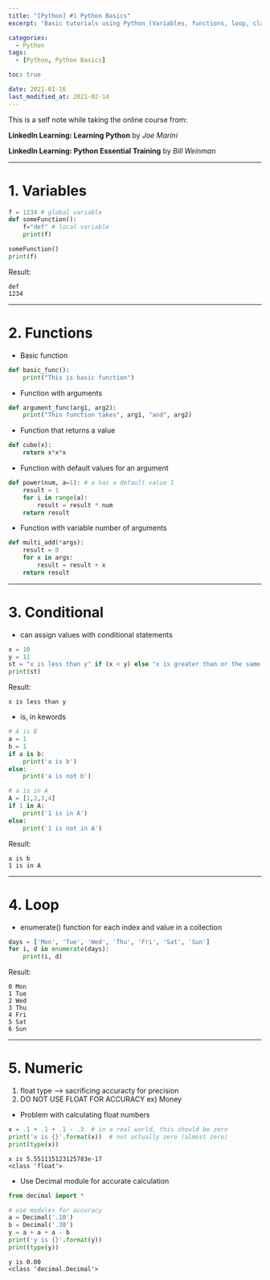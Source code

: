 ```yaml
---
title: "[Python] #1 Python Basics"
excerpt: "Basic tutorials using Python (Variables, functions, loop, class, modules)"

categories:
  - Python
tags:
  - [Python, Python Basics]

toc: true

date: 2021-01-16
last_modified_at: 2021-02-14
---
```


This is a self note while taking the online course from:

**LinkedIn Learning: Learning Python** by _Joe Marini_

**LinkedIn Learning: Python Essential Training** by _Bill Weinman_

---

# 1. Variables

```python
f = 1234 # global variable
def someFunction():
    f="def" # local variable
    print(f)

someFunction()
print(f)
```

Result:

```
def
1234
```

---

# 2. Functions

- Basic function

```python
def basic_func():
    print("This is basic function")
```

- Function with arguments

```python
def argument_func(arg1, arg2):
    print("This function takes", arg1, "and", arg2)
```

- Function that returns a value

```python
def cube(x):
    return x*x*x
```

- Function with default values for an argument

```python
def power(num, a=1): # a has a default value 1
    result = 1
    for i in range(a):
        result = result * num
    return result
```

- Function with variable number of arguments

```python
def multi_add(*args):
    result = 0
    for x in args:
        result = result + x
    return result
```

---

# 3. Conditional

- can assign values with conditional statements

```python
x = 10
y = 11
st = "x is less than y" if (x < y) else "x is greater than or the same as y"
print(st)
```

Result:

```
x is less than y
```

- is, in kewords

```python
# A is B
a = 1
b = 1
if a is b:
    print('a is b')
else:
    print('a is not b')

# a is in A
A = [1,2,3,4]
if 1 in A:
    print('1 is in A')
else:
    print('1 is not in A')
```

Result:

```
a is b
1 is in A
```

---

# 4. Loop

- enumerate() function for each index and value in a collection

```python
days = ['Mon', 'Tue', 'Wed', 'Thu', 'Fri', 'Sat', 'Sun']
for i, d in enumerate(days):
    print(i, d)
```

Result:

```
0 Mon
1 Tue
2 Wed
3 Thu
4 Fri
5 Sat
6 Sun
```

---

# 5. Numeric

1. float type --> sacrificing accuracty for precision
2. DO NOT USE FLOAT FOR ACCURACY ex) Money

- Problem with calculating float numbers

```python
x = .1 + .1 + .1 - .3  # in a real world, this should be zero
print('x is {}'.format(x))  # not actually zero (almost zero)
print(type(x))
```

```
x is 5.551115123125783e-17
<class 'float'>
```

- Use Decimal module for accurate calculation

```python
from decimal import *

# use modules for accuracy
a = Decimal('.10')
b = Decimal('.30')
y = a + a + a - b
print('y is {}'.format(y))
print(type(y))
```

```
y is 0.00
<class 'decimal.Decimal'>
```
